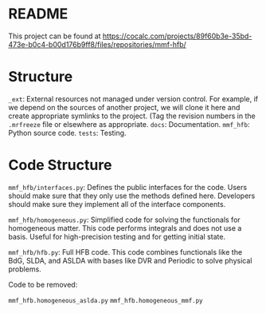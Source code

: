 # README

This project can be found at https://cocalc.com/projects/89f60b3e-35bd-473e-b0c4-b00d176b9ff8/files/repositories/mmf-hfb/

# Structure

`_ext`: External resources not managed under version control.  For
   example, if we depend on the sources of another project, we will
   clone it here and create appropriate symlinks to the project.  (Tag
   the revision numbers in the `.mrfreeze` file or elsewhere as
   appropriate.
`docs`: Documentation.
`mmf_hfb`: Python source code.
`tests`: Testing.

# Code Structure

`mmf_hfb/interfaces.py`: <incomplete> Defines the public interfaces
  for the code.  Users should make sure that they only use the methods
  defined here.  Developers should make sure they implement all of the
  interface components.

`mmf_hfb/homogeneous.py`: <incomplete> Simplified code for solving the
  functionals for homogeneous matter.  This code performs integrals
  and does not use a basis.  Useful for high-precision testing and for
  getting initial state.
  
`mmf_hfb/hfb.py`: <incomplete> Full HFB code.  This code combines
  functionals like the BdG, SLDA, and ASLDA with bases like DVR and
  Periodic to solve physical problems.
  
Code to be removed:

`mmf_hfb.homogeneous_aslda.py`
`mmf_hfb.homogeneous_mmf.py`





